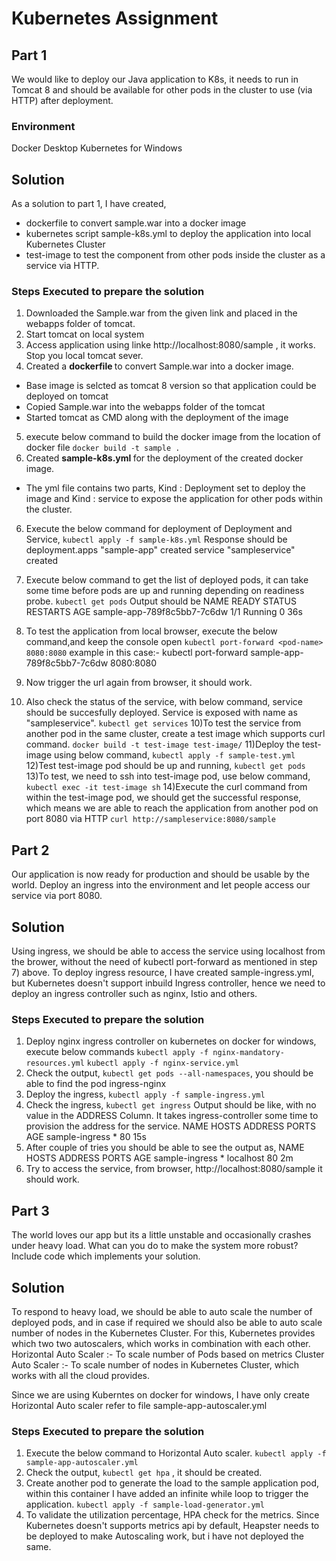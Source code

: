 # Kubernetes Assignment

## Part 1

We would like to deploy our Java application to K8s, it needs to run in Tomcat 8 and should be available for other pods in the cluster to use (via HTTP) after deployment.

### Environment
Docker Desktop Kubernetes for Windows

## Solution

As a solution to part 1, I have created, 
* dockerfile to convert sample.war into a docker image
* kubernetes script sample-k8s.yml to deploy the application into local Kubernetes Cluster
* test-image to test the component from other pods inside the cluster as a service via HTTP.

### Steps Executed to prepare the solution

1) Downloaded the Sample.war from the given link and placed in the webapps folder of tomcat. 
2) Start tomcat on local system
3) Access application using linke http://localhost:8080/sample , it works. Stop you local tomcat sever.
4) Created a <b> dockerfile </b> to convert Sample.war into a docker image. 
* Base image is selcted as tomcat 8 version so that application could be deployed on tomcat 
* Copied Sample.war into the webapps folder of the tomcat
* Started tomcat as CMD along with the deployment of the image
5) execute below command to build the docker image from the location of docker file
		`docker build -t sample .` 
5) Created <b> sample-k8s.yml </b> for the deployment of the created docker image.
* The yml file contains two parts, Kind : Deployment set to deploy the image and Kind : service to expose the application for other pods within the cluster.
6) Execute the below command for deployment of Deployment and Service,
         `kubectl apply -f sample-k8s.yml` 
Response should be 
deployment.apps "sample-app" created
service "sampleservice" created
7) Execute below command to get the list of deployed pods, it can take some time before pods are up and running depending on readiness probe.
          `kubectl get pods`
Output should be 
NAME                          READY     STATUS    RESTARTS   AGE
sample-app-789f8c5bb7-7c6dw   1/1       Running   0          36s

7) To test the application from local browser, execute the below command,and keep the console open
          `kubectl port-forward <pod-name> 8080:8080` example in this case:- kubectl port-forward sample-app-789f8c5bb7-7c6dw 8080:8080
8) Now trigger the url again from browser, it should work.
9) Also check the status of the service, with below command, service should be succesfully deployed. Service is exposed with name as "sampleservice".
          `kubectl get services`
10)To test the service from another pod in the same cluster, create a test image which supports curl command.
           `docker build -t test-image test-image/`
11)Deploy the test-image using below command, 
           `kubectl apply -f sample-test.yml` 
12)Test test-image pod should be up and running, `kubectl get pods`
13)To test, we need to ssh into test-image pod, use below command,
         `kubectl exec -it test-image sh`
14)Execute the curl command from within the test-image pod, we should get the successful response, which means we are able to reach the application from another pod on port 8080 via HTTP
         `curl http://sampleservice:8080/sample`
    
## Part 2

Our application is now ready for production and should be usable by the world. Deploy an ingress into the environment and let people access our service via port 8080.
   
## Solution

Using ingress, we should be able to access the service using localhost from the brower, without the need of kubectl port-forward as mentioned in step 7) above. 
To deploy ingress resource, I have created sample-ingress.yml, but Kubernetes doesn't support inbuild Ingress controller, hence we need to deploy an ingress controller such as nginx, Istio and others.

### Steps Executed to prepare the solution

1) Deploy nginx ingress controller on kubernetes on docker for windows, execute below commands 
             `kubectl apply -f nginx-mandatory-resources.yml`
             `kubectl apply -f nginx-service.yml`
2) Check the output, `kubectl get pods --all-namespaces`, you should be able to find the pod ingress-nginx
3) Deploy the ingress, `kubectl apply -f sample-ingress.yml`
4) Check the ingress, `kubectl get ingress` Output should be like, with no value in the ADDRESS Column. It takes ingress-controller some time to provision the address for the service.
NAME             HOSTS     ADDRESS   PORTS     AGE
sample-ingress   *                   80        15s
5) After couple of tries you should be able to see the output as,
NAME             HOSTS     ADDRESS   PORTS     AGE
sample-ingress   *         localhost 80        2m
6) Try to access the service, from browser, http://localhost:8080/sample it should work.


## Part 3

The world loves our app but its a little unstable and occasionally crashes under heavy load. What can you do to make the system more robust? Include code which implements your solution.
   
## Solution


To respond to heavy load, we should be able to auto scale the number of deployed pods, and in case if required we should also be able to auto scale number of nodes in the Kubernetes Cluster. For this, Kubernetes provides which two two autoscalers, which works in combination with each other. 
Horizontal Auto Scaler :- To scale number of Pods based on metrics
Cluster Auto Scaler :- To scale number of nodes in Kubernetes Cluster, which works with all the cloud provides.

Since we are using Kuberntes on docker for windows, I have only create Horizontal Auto scaler refer to file sample-app-autoscaler.yml

### Steps Executed to prepare the solution

1) Execute the below command to Horizontal Auto scaler.
       `kubectl apply -f sample-app-autoscaler.yml`
2) Check the output, `kubectl get hpa` , it should be created.
3) Create another pod to generate the load to the sample application pod, within this container I have added an infinite while loop to trigger the application.
       `kubectl apply -f sample-load-generator.yml`
4) To validate the utilization percentage, HPA check for the metrics. Since Kubernetes doesn't supports metrics api by default, Heapster needs to be deployed to make Autoscaling work, but i have not deployed the same.
       


            


		


